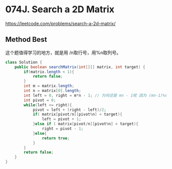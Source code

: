 # 074J. Search a 2D Matrix
https://leetcode.com/problems/search-a-2d-matrix/


## Method Best

这个题值得学习的地方，就是用 /n取行号，用%n取列号。

```Java
class Solution {
    public boolean searchMatrix(int[][] matrix, int target) {
        if(matrix.length < 1){
            return false;
        }
        int m = matrix.length;
        int n = matrix[0].length;
        int left = 0, right = m*n - 1; // 为何还是 mn - 1呢 因为 (mn-1)%n = n - 1而不是0。
        int pivot = 0;
        while(left <= right){
            pivot = left + (right - left)/2;
            if( matrix[pivot/n][pivot%n] < target){
                left = pivot + 1;
            }else if ( matrix[pivot/n][pivot%n] > target){
                right = pivot - 1;
            }else{
                return true;
            }
        }
        return false;
    }
}
```
